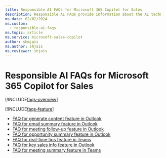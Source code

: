 ```yaml
---
title: Responsible AI FAQs for Microsoft 365 Copilot for Sales
description: Responsible AI FAQs provide information about the AI technology used in Microsoft 365 Copilot for Sales, along with key considerations and details about how the AI is used, how it was tested and evaluated, and any specific limitations.
ms.date: 02/02/2024
ms.custom: 
  - responsible-ai-faqs
ms.topic: article
ms.service: microsoft-sales-copilot
author: sbmjais
ms.author: shjais
ms.reviewer: shjais
---
```


# Responsible AI FAQs for Microsoft 365 Copilot for Sales

[!INCLUDE[faqs-overview](includes/responsible-ai-intro.md)]

[!INCLUDE[faqs-feature](includes/responsible-ai-features.md)]

- [FAQ for generate content feature in Outlook](faqs-generate-content.md)
- [FAQ for email summary feature in Outlook](faqs-email-summary.md)
- [FAQ for meeting follow-up feature in Outlook](faqs-meeting-follow-up.md)
- [FAQ for opportunity summary feature in Outlook](faqs-oppty-summary.md)
- [FAQ for real-time tips feature in Teams](faqs-real-time-tips.md)
- [FAQ for key sales info feature in Outlook](faqs-key-sales-info.md)
- [FAQ for meeting summary feature in Teams](faqs-meeting-summary.md)